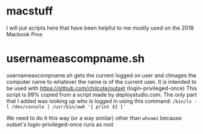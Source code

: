 # macstuff
I will put scripts here that have been helpful to me mostly used on the 2018  Macbook Pros

# usernameascompname.sh
usernameascompname.sh gets the current logged on user and chnages the computer name to whatever the name is of the current user. It is intended to be used with https://github.com/chilcote/outset (login-privileged-once)
This script is 99% copied from a script made by deploystudio.com. The only part that I added was looking up who is logged in using this command: 
`/bin/ls -l /dev/console | /usr/bin/awk '{ print $3 }'`

We need to do it this way (or a way similar) other than `whoami` because outset's login-privileged-once runs as root
